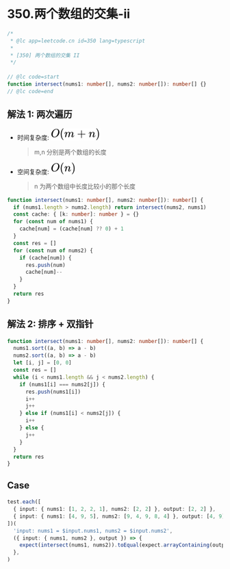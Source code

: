 # 350.两个数组的交集-ii

```ts
/*
 * @lc app=leetcode.cn id=350 lang=typescript
 *
 * [350] 两个数组的交集 II
 */

// @lc code=start
function intersect(nums1: number[], nums2: number[]): number[] {}
// @lc code=end
```

## 解法 1: 两次遍历

- 时间复杂度: <!-- $O(m+n)$ --> <img style="transform: translateY(0.1em); background: white;" src="./svg/o-m-+-n.svg" alt="O(m+n)">
  > m,n 分别是两个数组的长度
- 空间复杂度: <!-- $O(n)$ --> <img style="transform: translateY(0.1em); background: white;" src="./svg/o-n.svg" alt="O(n)">
  > n 为两个数组中长度比较小的那个长度

```ts
function intersect(nums1: number[], nums2: number[]): number[] {
  if (nums1.length > nums2.length) return intersect(nums2, nums1)
  const cache: { [k: number]: number } = {}
  for (const num of nums1) {
    cache[num] = (cache[num] ?? 0) + 1
  }
  const res = []
  for (const num of nums2) {
    if (cache[num]) {
      res.push(num)
      cache[num]--
    }
  }
  return res
}
```

## 解法 2: 排序 + 双指针

```ts
function intersect(nums1: number[], nums2: number[]): number[] {
  nums1.sort((a, b) => a - b)
  nums2.sort((a, b) => a - b)
  let [i, j] = [0, 0]
  const res = []
  while (i < nums1.length && j < nums2.length) {
    if (nums1[i] === nums2[j]) {
      res.push(nums1[i])
      i++
      j++
    } else if (nums1[i] < nums2[j]) {
      i++
    } else {
      j++
    }
  }
  return res
}
```

## Case

```ts
test.each([
  { input: { nums1: [1, 2, 2, 1], nums2: [2, 2] }, output: [2, 2] },
  { input: { nums1: [4, 9, 5], nums2: [9, 4, 9, 8, 4] }, output: [4, 9] },
])(
  'input: nums1 = $input.nums1, nums2 = $input.nums2',
  ({ input: { nums1, nums2 }, output }) => {
    expect(intersect(nums1, nums2)).toEqual(expect.arrayContaining(output))
  },
)
```
